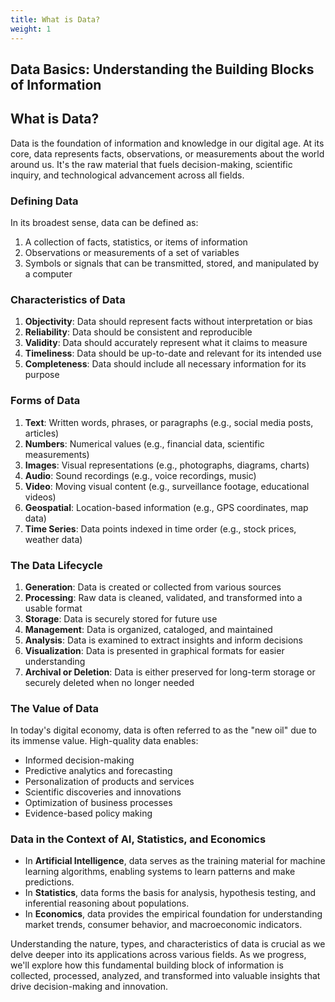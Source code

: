 ```yaml
---
title: What is Data?
weight: 1
---
```


## Data Basics: Understanding the Building Blocks of Information

## What is Data?

Data is the foundation of information and knowledge in our digital age. At its core, data represents facts, observations, or measurements about the world around us. It's the raw material that fuels decision-making, scientific inquiry, and technological advancement across all fields.

### Defining Data

In its broadest sense, data can be defined as:
1. A collection of facts, statistics, or items of information
2. Observations or measurements of a set of variables
3. Symbols or signals that can be transmitted, stored, and manipulated by a computer

### Characteristics of Data

1. **Objectivity**: Data should represent facts without interpretation or bias
2. **Reliability**: Data should be consistent and reproducible
3. **Validity**: Data should accurately represent what it claims to measure
4. **Timeliness**: Data should be up-to-date and relevant for its intended use
5. **Completeness**: Data should include all necessary information for its purpose

### Forms of Data

1. **Text**: Written words, phrases, or paragraphs (e.g., social media posts, articles)
2. **Numbers**: Numerical values (e.g., financial data, scientific measurements)
3. **Images**: Visual representations (e.g., photographs, diagrams, charts)
4. **Audio**: Sound recordings (e.g., voice recordings, music)
5. **Video**: Moving visual content (e.g., surveillance footage, educational videos)
6. **Geospatial**: Location-based information (e.g., GPS coordinates, map data)
7. **Time Series**: Data points indexed in time order (e.g., stock prices, weather data)

### The Data Lifecycle

1. **Generation**: Data is created or collected from various sources
2. **Processing**: Raw data is cleaned, validated, and transformed into a usable format
3. **Storage**: Data is securely stored for future use
4. **Management**: Data is organized, cataloged, and maintained
5. **Analysis**: Data is examined to extract insights and inform decisions
6. **Visualization**: Data is presented in graphical formats for easier understanding
7. **Archival or Deletion**: Data is either preserved for long-term storage or securely deleted when no longer needed

### The Value of Data

In today's digital economy, data is often referred to as the "new oil" due to its immense value. High-quality data enables:
- Informed decision-making
- Predictive analytics and forecasting
- Personalization of products and services
- Scientific discoveries and innovations
- Optimization of business processes
- Evidence-based policy making

### Data in the Context of AI, Statistics, and Economics

- In **Artificial Intelligence**, data serves as the training material for machine learning algorithms, enabling systems to learn patterns and make predictions.
- In **Statistics**, data forms the basis for analysis, hypothesis testing, and inferential reasoning about populations.
- In **Economics**, data provides the empirical foundation for understanding market trends, consumer behavior, and macroeconomic indicators.

Understanding the nature, types, and characteristics of data is crucial as we delve deeper into its applications across various fields. As we progress, we'll explore how this fundamental building block of information is collected, processed, analyzed, and transformed into valuable insights that drive decision-making and innovation.
